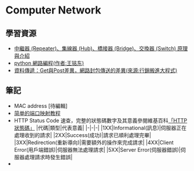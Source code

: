 # Computer Network

## 學習資源
- [中繼器 (Repeater)、集線器 (Hub)、橋接器 (Bridge)、交換器 (Switch) 原理與介紹](https://notfalse.net/66/repeater-hub-bridge-switch)
- [python 網路編程(作者:王铭东)](https://doc.itprojects.cn/0001.zhishi/python.0006.networkprogram/index.html#/README)
- [資料傳遞：Get與Post差異，網路封包傳送的差異(來源:行銷搬進大程式)](https://marketingliveincode.com/?p=4550)

## 筆記
- MAC address [待編輯]
- [简单的端口映射教程](https://zhuanlan.zhihu.com/p/43233032)
- HTTP Status Code 速查，完整的狀態碼數字及其意義參閱維基百科[「HTTP狀態碼」](https://zh.wikipedia.org/zh-tw/HTTP%E7%8A%B6%E6%80%81%E7%A0%81)
  |代碼|類型|代表意義|
  |-|-|-|
  |1XX|Informational(訊息)|伺服器正在處理收到的請求|
  |2XX|Success(成功)|請求已順利處理完畢|
  |3XX|Redirection(重新導向)|需要額外的操作來完成請求|
  |4XX|Client Error(用戶端錯誤)|伺服器無法處理請求|
  |5XX|Server Error(伺服器錯誤)|伺服器處理請求時發生錯誤|
- 
